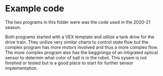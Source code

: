 # Example code #
The two programs in this folder were was the code used in the 2020-21 season.

Both programs started with a VEX template and utilize a tank drive for the drive train. 
They unilize very similar charts to control state flow but the complex program has more motors 
involved and thus a more complex flow. The more complex program also has the begginings of an
intigrated optical sensor to determin what color of ball is in the robot. This sysem is not
finished or tested but is a good place to start for further sensor implementation. 